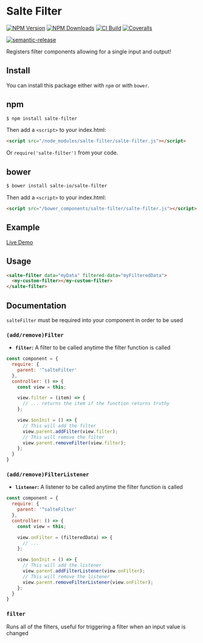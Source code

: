 # Salte Filter

[![NPM Version][npm-version-image]][npm-url]
[![NPM Downloads][npm-downloads-image]][npm-url]
[![CI Build][github-actions-image]][github-actions-url]
[![Coveralls][coveralls-image]][coveralls-url]

[![semantic-release][semantic-release-image]][semantic-release-url]

Registers filter components allowing for a single input and output!

## Install

You can install this package either with `npm` or with `bower`.

## npm

```sh
$ npm install salte-filter
```
Then add a `<script>` to your index.html:
```html
<script src="/node_modules/salte-filter/salte-filter.js"></script>
```
Or `require('salte-filter')` from your code.

## bower

```sh
$ bower install salte-io/salte-filter
```
Then add a `<script>` to your index.html:
```html
<script src="/bower_components/salte-filter/salte-filter.js"></script>
```

## Example

[Live Demo](https://jsbin.com/guyoyelupe/edit?html,js,output)

## Usage

```html
<salte-filter data="myData" filtered-data="myFilteredData">
  <my-custom-filter></my-custom-filter>
</salte-filter>
```

## Documentation

`salteFilter` must be required into your component in order to be used

### `(add/remove)Filter`
* **`filter`:** A filter to be called anytime the filter function is called

```javascript
const component = {
  require: {
    parent: '^salteFilter'
  },
  controller: () => {
    const view = this;

    view.filter = (item) => {
      // ... returns the item if the function returns truthy
    };

    view.$onInit = () => {
      // This will add the filter
      view.parent.addFilter(view.filter);
      // This will remove the filter
      view.parent.removeFilter(view.filter);
    };
  }
}
```

### `(add/remove)FilterListener`
* **`listener`:** A listener to be called anytime the filter function is called

```javascript
const component = {
  require: {
    parent: '^salteFilter'
  },
  controller: () => {
    const view = this;

    view.onFilter = (filteredData) => {
      // ...
    };

    view.$onInit = () => {
      // This will add the listener
      view.parent.addFilterListener(view.onFilter);
      // This will remove the listener
      view.parent.removeFilterListener(view.onFilter);
    };
  }
}
```

### `filter`

Runs all of the filters, useful for triggering a filter when an input value is changed

[npm-version-image]: https://img.shields.io/npm/v/salte-filter.svg?style=flat
[npm-downloads-image]: https://img.shields.io/npm/dm/salte-filter.svg?style=flat
[npm-url]: https://npmjs.org/package/salte-filter

[github-actions-image]: https://github.com/salte-io/salte-filter/actions/workflows/ci.yml/badge.svg?branch=main
[github-actions-url]: https://github.com/salte-io/salte-filter/actions/workflows/ci.yml

[coveralls-image]: https://img.shields.io/coveralls/salte-io/salte-filter/main.svg
[coveralls-url]: https://coveralls.io/github/salte-io/salte-filter

[semantic-release-url]: https://github.com/semantic-release/semantic-release
[semantic-release-image]: https://img.shields.io/badge/%20%20%F0%9F%93%A6%F0%9F%9A%80-semantic--release-e10079.svg
